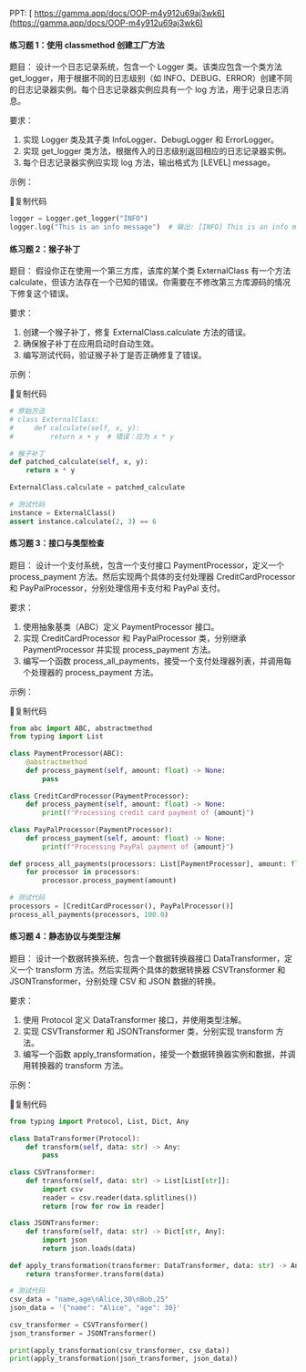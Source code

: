 PPT: [ https://gamma.app/docs/OOP-m4y912u69aj3wk6](https://gamma.app/docs/OOP-m4y912u69aj3wk6)

#### 练习题 1：使用 classmethod 创建工厂方法

题目： 设计一个日志记录系统，包含一个 Logger 类。该类应包含一个类方法 get_logger，用于根据不同的日志级别（如 INFO、DEBUG、ERROR）创建不同的日志记录器实例。每个日志记录器实例应具有一个 log 方法，用于记录日志消息。

要求：

1. 实现 Logger 类及其子类 InfoLogger、DebugLogger 和 ErrorLogger。
2. 实现 get_logger 类方法，根据传入的日志级别返回相应的日志记录器实例。
3. 每个日志记录器实例应实现 log 方法，输出格式为 [LEVEL] message。

示例：

复制代码

```python
logger = Logger.get_logger("INFO")
logger.log("This is an info message")  # 输出: [INFO] This is an info message
```

#### 练习题 2：猴子补丁

题目： 假设你正在使用一个第三方库，该库的某个类 ExternalClass 有一个方法 calculate，但该方法存在一个已知的错误。你需要在不修改第三方库源码的情况下修复这个错误。

要求：

1. 创建一个猴子补丁，修复 ExternalClass.calculate 方法的错误。
2. 确保猴子补丁在应用启动时自动生效。
3. 编写测试代码，验证猴子补丁是否正确修复了错误。

示例：

复制代码

```python
# 原始方法
# class ExternalClass:
#     def calculate(self, x, y):
#         return x + y  # 错误：应为 x * y
 
# 猴子补丁
def patched_calculate(self, x, y):
    return x * y
 
ExternalClass.calculate = patched_calculate
 
# 测试代码
instance = ExternalClass()
assert instance.calculate(2, 3) == 6
```

#### 练习题 3：接口与类型检查

题目： 设计一个支付系统，包含一个支付接口 PaymentProcessor，定义一个 process_payment 方法。然后实现两个具体的支付处理器 CreditCardProcessor 和 PayPalProcessor，分别处理信用卡支付和 PayPal 支付。

要求：

1. 使用抽象基类（ABC）定义 PaymentProcessor 接口。
2. 实现 CreditCardProcessor 和 PayPalProcessor 类，分别继承 PaymentProcessor 并实现 process_payment 方法。
3. 编写一个函数 process_all_payments，接受一个支付处理器列表，并调用每个处理器的 process_payment 方法。

示例：

复制代码

```python
from abc import ABC, abstractmethod
from typing import List
 
class PaymentProcessor(ABC):
    @abstractmethod
    def process_payment(self, amount: float) -> None:
        pass
 
class CreditCardProcessor(PaymentProcessor):
    def process_payment(self, amount: float) -> None:
        print(f"Processing credit card payment of {amount}")
 
class PayPalProcessor(PaymentProcessor):
    def process_payment(self, amount: float) -> None:
        print(f"Processing PayPal payment of {amount}")
 
def process_all_payments(processors: List[PaymentProcessor], amount: float) -> None:
    for processor in processors:
        processor.process_payment(amount)
 
# 测试代码
processors = [CreditCardProcessor(), PayPalProcessor()]
process_all_payments(processors, 100.0)
```

#### 练习题 4：静态协议与类型注解

题目： 设计一个数据转换系统，包含一个数据转换器接口 DataTransformer，定义一个 transform 方法。然后实现两个具体的数据转换器 CSVTransformer 和 JSONTransformer，分别处理 CSV 和 JSON 数据的转换。

要求：

1. 使用 Protocol 定义 DataTransformer 接口，并使用类型注解。
2. 实现 CSVTransformer 和 JSONTransformer 类，分别实现 transform 方法。
3. 编写一个函数 apply_transformation，接受一个数据转换器实例和数据，并调用转换器的 transform 方法。

示例：

复制代码

```python
from typing import Protocol, List, Dict, Any
 
class DataTransformer(Protocol):
    def transform(self, data: str) -> Any:
        pass
 
class CSVTransformer:
    def transform(self, data: str) -> List[List[str]]:
        import csv
        reader = csv.reader(data.splitlines())
        return [row for row in reader]
 
class JSONTransformer:
    def transform(self, data: str) -> Dict[str, Any]:
        import json
        return json.loads(data)
 
def apply_transformation(transformer: DataTransformer, data: str) -> Any:
    return transformer.transform(data)
 
# 测试代码
csv_data = "name,age\nAlice,30\nBob,25"
json_data = '{"name": "Alice", "age": 30}'
 
csv_transformer = CSVTransformer()
json_transformer = JSONTransformer()
 
print(apply_transformation(csv_transformer, csv_data))
print(apply_transformation(json_transformer, json_data))
```